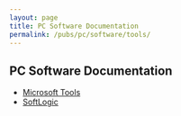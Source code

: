 ```yaml
---
layout: page
title: PC Software Documentation
permalink: /pubs/pc/software/tools/
---
```


PC Software Documentation
-------------------------

* [Microsoft Tools](microsoft/)
* [SoftLogic](softlogic/)
